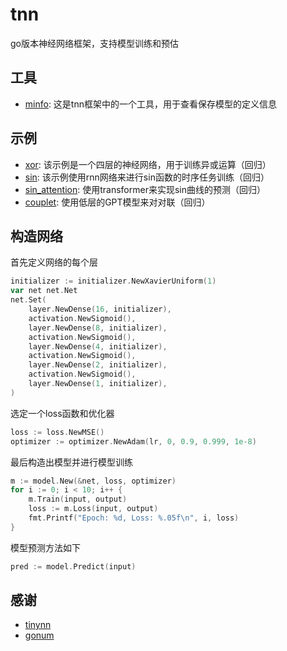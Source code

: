 # tnn

go版本神经网络框架，支持模型训练和预估

## 工具

- [minfo](cmd/minfo/): 这是tnn框架中的一个工具，用于查看保存模型的定义信息

## 示例

- [xor](example/xor/): 该示例是一个四层的神经网络，用于训练异或运算（回归）
- [sin](example/sin/): 该示例使用rnn网络来进行sin函数的时序任务训练（回归）
- [sin_attention](example/sin_attention/): 使用transformer来实现sin曲线的预测（回归）
- [couplet](example/couplet/): 使用低层的GPT模型来对对联（回归）

## 构造网络

首先定义网络的每个层

```go
initializer := initializer.NewXavierUniform(1)
var net net.Net
net.Set(
    layer.NewDense(16, initializer),
    activation.NewSigmoid(),
    layer.NewDense(8, initializer),
    activation.NewSigmoid(),
    layer.NewDense(4, initializer),
    activation.NewSigmoid(),
    layer.NewDense(2, initializer),
    activation.NewSigmoid(),
    layer.NewDense(1, initializer),
)
```

选定一个loss函数和优化器

```go
loss := loss.NewMSE()
optimizer := optimizer.NewAdam(lr, 0, 0.9, 0.999, 1e-8)
```

最后构造出模型并进行模型训练

```go
m := model.New(&net, loss, optimizer)
for i := 0; i < 10; i++ {
    m.Train(input, output)
    loss := m.Loss(input, output)
    fmt.Printf("Epoch: %d, Loss: %.05f\n", i, loss)
}
```

模型预测方法如下

```go
pred := model.Predict(input)
```

## 感谢

- [tinynn](https://github.com/borgwang/tinynn)
- [gonum](https://github.com/gonum/gonum)